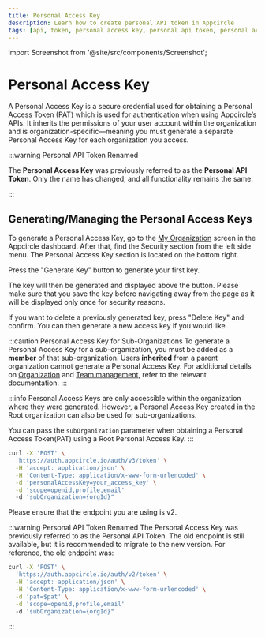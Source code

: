 ```yaml
---
title: Personal Access Key
description: Learn how to create personal API token in Appcircle
tags: [api, token, personal access key, personal api token, personal access token, pat]
---
```


import Screenshot from '@site/src/components/Screenshot';

# Personal Access Key

A Personal Access Key is a secure credential used for obtaining a Personal Access Token (PAT) which is used for authentication when using Appcircle’s APIs. It inherits the permissions of your user account within the organization and is organization-specific—meaning you must generate a separate Personal Access Key for each organization you access.

:::warning Personal API Token Renamed

The **Personal Access Key** was previously referred to as the **Personal API Token**.
Only the name has changed, and all functionality remains the same.

:::

## Generating/Managing the Personal Access Keys

To generate a Personal Access Key, go to the [My Organization](/account/my-organization/profile-and-team/organization-management) screen in the Appcircle dashboard. After that, find the Security section from the left side menu. The Personal Access Key section is located on the bottom right.

Press the "Generate Key" button to generate your first key.

<Screenshot url='https://cdn.appcircle.io/docs/assets/CSM91-1.png' alt="Generate Personal Access Key"/>

The key will then be generated and displayed above the button. Please make sure that you save the key before navigating away from the page as it will be displayed only once for security reasons.

<Screenshot url='https://cdn.appcircle.io/docs/assets/CSM91-2.png' alt="Display Personal API Token" />

If you want to delete a previously generated key, press "Delete Key" and confirm. You can then generate a new access key if you would like.

<Screenshot url='https://cdn.appcircle.io/docs/assets/CSM91-3.png' alt="Revoke Personal API Token"/>

<Screenshot url='https://cdn.appcircle.io/docs/assets/CSM91-4.png'/>

:::caution Personal Access Key for Sub-Organizations
To generate a Personal Access Key for a sub-organization, you must be added as a **member** of that sub-organization. Users **inherited** from a parent organization cannot generate a Personal Access Key. For additional details on [Organization](/account/my-organization/profile-and-team/organization-management#working-with-multiple-organizations) and [Team management](/account/my-organization/profile-and-team/team-management#managing-team-members), refer to the relevant documentation.
:::

:::info
Personal Access Keys are only accessible within the organization where they were generated. However, a Personal Access Key created in the Root organization can also be used for sub-organizations.

You can pass the `subOrganization` parameter when obtaining a Personal Access Token(PAT) using a Root Personal Access Key.
:::

```bash
curl -X 'POST' \
  'https://auth.appcircle.io/auth/v3/token' \
  -H 'accept: application/json' \
  -H 'Content-Type: application/x-www-form-urlencoded' \
  -d 'personalAccessKey=your_access_key' \
  -d 'scope=openid,profile,email'
  -d 'subOrganization={orgId}"
```

Please ensure that the endpoint you are using is v2.

:::warning Personal API Token Renamed
The Personal Access Key was previously referred to as the Personal API Token. The old endpoint is still available, but it is recommended to migrate to the new version.
For reference, the old endpoint was:
```bash
curl -X 'POST' \
  'https://auth.appcircle.io/auth/v2/token' \
  -H 'accept: application/json' \
  -H 'Content-Type: application/x-www-form-urlencoded' \
  -d 'pat=$pat' \
  -d 'scope=openid,profile,email'
  -d 'subOrganization={orgId}"
```
:::